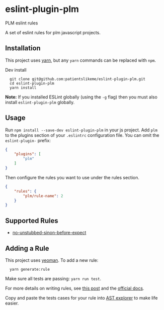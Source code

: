 # eslint-plugin-plm
PLM eslint rules

A set of eslint rules for plm javascript projects.

## Installation

This project uses [yarn](https://yarnpkg.com/en/docs/install#mac-tab), but any
`yarn` commands can be replaced with `npm`.

Dev install
```
  git clone git@github.com:patientslikeme/eslint-plugin-plm.git
  cd eslint-plugin-plm
  yarn install
```

**Note:** If you installed ESLint globally (using the `-g` flag) then you must also install `eslint-plugin-plm` globally.

## Usage

Run `npm install --save-dev eslint-plugin-plm` in your js project.
Add `plm` to the plugins section of your `.eslintrc` configuration file.
You can omit the `eslint-plugin-` prefix:

```json
{
    "plugins": [
        "plm"
    ]
}
```


Then configure the rules you want to use under the rules section.

```json
{
    "rules": {
        "plm/rule-name": 2
    }
}
```

## Supported Rules

* [no-unstubbed-sinon-before-expect](docs/rules/no-unstubbed-sinon-before-expect.md)

## Adding a Rule

This project uses [yeoman](http://yeoman.io/). To add a new rule:

```
  yarn generate:rule
```

Make sure all tests are passing: `yarn run test`.

For more details on writing rules, see [this post](https://medium.com/@btegelund/creating-an-eslint-plugin-87f1cb42767f) and the [official docs](http://eslint.org/docs/developer-guide/working-with-rules).

Copy and paste the tests cases for your rule into [AST explorer](https://astexplorer.net/) to make life easier.
